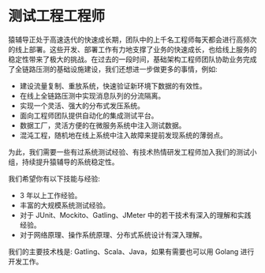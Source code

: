 # 测试工程工程师

猿辅导正处于高速迭代的快速成长期，团队中的上千名工程师每天都会进行高频次的线上部署。这些开发、部署工作有力地支撑了业务的快速成长，也给线上服务的稳定性带来了极大的挑战。在过去的一段时间，基础架构工程师团队协助业务完成了全链路压测的基础设施建设，我们还想进一步做更多的事情，例如:

* 建设流量复制、重放系统，快速验证新环境下数据的有效性。
* 在线上全链路压测中实现消息队列的分流隔离。
* 实现一个灵活、强大的分布式发压系统。
* 面向工程师团队提供自动化的集成测试平台。
* 数据工厂，灵活方便的在微服务系统中注入测试数据。
* 混沌工程，随机地在线上系统中注入故障来提前发现系统的薄弱点。

为此，我们需要一些有过系统测试经验、有技术热情研发工程师加入我们的测试小组，持续提升猿辅导的系统稳定性。

我们希望你有以下技能与经验:
* 3 年以上工作经验。
* 丰富的大规模系统测试经验。
* 对于 JUnit、Mockito、Gatling、JMeter 中的若干技术有深入的理解和实践经验。
* 对于网络原理、操作系统原理、分布式系统设计有深入理解。

我们的主要技术栈是: Gatling、Scala、Java，如果有需要也可以用 Golang 进行开发工作。
